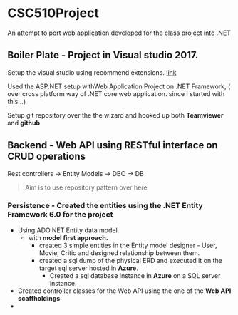 # CSC510Project

An attempt to port web application developed for the class project into .NET

## Boiler Plate - Project in Visual studio 2017.

Setup the visual studio using  recommend  extensions. [link](https://github.com/tnkteja/Everything.NET#extensions)

Used the ASP.NET setup withWeb Application Project on .NET Framework, ( over cross platform way of .NET core  web application. since I started with this ..) 

Setup git repository over the the wizard and hooked up both **Teamviewer** and **github**


## Backend - Web API using RESTful interface on CRUD operations
 Rest controllers -> Entity Models -> DBO -> DB
 
 > Aim is to use repository pattern over here
 
### Persistence - Created the entities using the **.NET Entity Framework 6.0** for the project

* Using ADO.NET Entity data model.
  * with **model first approach.**
     * created 3 simple entities in the Entity model designer - User, Movie, Critic and designed relationship between them.
     * created a sql dump of the physical ERD and executed it on the target sql server hosted in **Azure**.
       * Created a sql database instance in **Azure** on a SQL server instance.
* Created controller classes for the Web API using the one of the **Web API scaffholdings**
* ![]()
